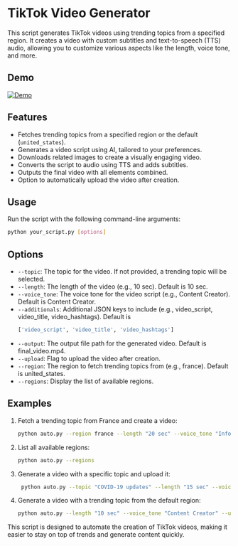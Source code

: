 # TikTok Video Generator

This script generates TikTok videos using trending topics from a specified region. It creates a video with custom subtitles and text-to-speech (TTS) audio, allowing you to customize various aspects like the length, voice tone, and more.

## Demo

[![Demo](http://img.youtube.com/vi/5Y4JmIlwCkw/0.jpg)](http://www.youtube.com/watch?v=5Y4JmIlwCkw "Demo Video")


## Features

- Fetches trending topics from a specified region or the default (`united_states`).
- Generates a video script using AI, tailored to your preferences.
- Downloads related images to create a visually engaging video.
- Converts the script to audio using TTS and adds subtitles.
- Outputs the final video with all elements combined.
- Option to automatically upload the video after creation.

## Usage

Run the script with the following command-line arguments:

```bash
python your_script.py [options]
```

## Options

- `--topic`: The topic for the video. If not provided, a trending topic will be selected.
- `--length`: The length of the video (e.g., 10 sec). Default is 10 sec.
- `--voice_tone`: The voice tone for the video script (e.g., Content Creator). Default is Content Creator.
- `--additionals`: Additional JSON keys to include (e.g., video_script, video_title, video_hashtags). Default is
  ```python
  ['video_script', 'video_title', 'video_hashtags']
  ```
- `--output`: The output file path for the generated video. Default is final_video.mp4.
- `--upload`: Flag to upload the video after creation.
- `--region`: The region to fetch trending topics from (e.g., france). Default is united_states.
- `--regions`: Display the list of available regions.

## Examples

1. Fetch a trending topic from France and create a video:
    ```bash
    python auto.py --region france --length "20 sec" --voice_tone "Informative" --output "french_trend.mp4" --upload
    ```

2. List all available regions:
   ```bash
   python auto.py --regions
   ```
   
4. Generate a video with a specific topic and upload it:
   ```bash
    python auto.py --topic "COVID-19 updates" --length "15 sec" --voice_tone "Serious" --output "covid_update.mp4" --upload
   ```
5. Generate a video with a trending topic from the default region:
   ```bash
   python auto.py --length "10 sec" --voice_tone "Content Creator" --upload
   ```

This script is designed to automate the creation of TikTok videos, making it easier to stay on top of trends and generate content quickly.
